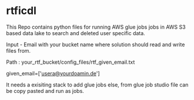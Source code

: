 # rtficdl

This Repo contains python files for running AWS glue jobs jobs in AWS S3 based data lake to search and deleted user specific data.

Input - Email with your bucket name where solution should read and write files from.

Path :  your_rtf_bucket/config_files/rtf_given_email.txt

given_email=['usera@yourdoamin.de']

It needs a exisiting stack to add glue jobs else, from glue job studio file can be copy pasted and run as jobs.
